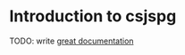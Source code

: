 # Introduction to csjspg

TODO: write [great documentation](http://jacobian.org/writing/great-documentation/what-to-write/)
